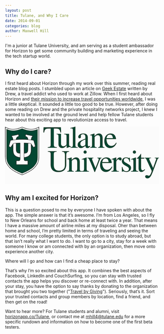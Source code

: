 ```yaml
---
layout: post
title: Tulane, and Why I Care
date: 2014-09-01
categories: blog
author: Maxwell Hill
---
```


I'm a junior at Tulane University, and am serving as a student ambassador for Horizon to get some community building and marketing experience in the tech startup world.

## Why do I care?

I first heard about Horizon through my work over this summer, reading real estate blog posts. I stumbled upon an article on [Geek Estate](http://www.geekestateblog.com) written by Drew, a travel addict who used to work at Zillow. When I first heard about Horizon and [their mission to increase travel opportunities worldwide](http://www.horizonapp.co/mission), I was a little skeptical. It sounded a little too good to be true. However, after doing some reading on Drew and the private hospitality networks project, I knew I wanted to be involved at the ground level and help fellow Tulane students hear about this exciting app to revolutionize access to travel. 

<img class="center-margins margin-b" src="/assets/tulane-university.jpg">

## Why am I excited for Horizon? 

This is a question posed to me by everyone I have spoken with about the app. The simple answer is that it’s awesome. I’m from Los Angeles, so I fly to New Orleans for school and back home at least twice a year. That means I have a massive amount of airline miles at my disposal. Oher than between home and school, I’m pretty limited in terms of traveling and seeing the world. For many college students, the only option is to study abroad, but that isn’t really what I want to do. I want to go to a city, stay for a week with someone I know or am connected with by an organization, then move onto experience another city. 

Where will I go and how can I find a cheap place to stay?

That’s why I’m so excited about this app. It combines the best aspects of Facebook, LinkedIn and CouchSurfing, so you can stay with trusted contacts the app helps you discover or re-connect with. In addition, after your stay, you have the option to say thanks by donating to the organization that brought you two together ("[Travel by Giving](http://www.horizonapp.co/blog/travel-by-giving/)"). Seriously, that’s it. Sort your trusted contacts and group members by location, find a friend, and then get on the road! 

Want to hear more? For Tulane students and alumni, visit [horizonapp.co/Tulane](http://www.horizonapp.co/tulane/), or contact me at mhill4@tulane.edu for a more specific rundown and information on how to become one of the first beta testers.
